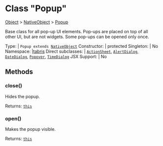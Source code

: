 ---
---
# Class "Popup"

<a href="https://developer.mozilla.org/en-US/docs/Web/JavaScript/Reference/Global_Objects/Object" title="View &quot;Object&quot; on MDN">Object</a> > <a href="NativeObject.html" title="NativeObject Class Reference">NativeObject</a> > <a href="#" >Popup</a>

Base class for all pop-up UI elements. Pop-ups are placed on top of all other UI, but are not widgets. Some pop-ups can be opened only once.


Type: | <code style="white-space: nowrap">Popup extends <a href="NativeObject.html" title="NativeObject Class Reference">NativeObject</a></code>
Constructor: | protected
Singleton: | No
Namespace: |<a href="../modules.html#startup" >tabris</a>
Direct subclasses: | <code style="white-space: nowrap"><a href="ActionSheet.html" title="ActionSheet Class Reference">ActionSheet</a></code>, <code style="white-space: nowrap"><a href="AlertDialog.html" title="AlertDialog Class Reference">AlertDialog</a></code>, <code style="white-space: nowrap"><a href="DateDialog.html" title="DateDialog Class Reference">DateDialog</a></code>, <code style="white-space: nowrap"><a href="Popover.html" title="Popover Class Reference">Popover</a></code>, <code style="white-space: nowrap"><a href="TimeDialog.html" title="TimeDialog Class Reference">TimeDialog</a></code>
JSX Support: | No


## Methods

### close()



Hides the popup.

Returns: <code style="white-space: nowrap"><a href="#" title="This object">this</a></code>

### open()



Makes the popup visible.

Returns: <code style="white-space: nowrap"><a href="#" title="This object">this</a></code>

